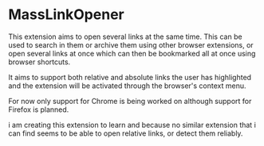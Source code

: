 # MassLinkOpener
This extension aims to open several links at the same time. This can be used to search in them or archive them using other browser extensions, or open several links at once which can then be bookmarked all at once using browser shortcuts. 

It aims to support both relative and absolute links the user has highlighted and the extension will be activated through the browser's context menu. 

For now only support for Chrome is being worked on although support for Firefox is planned.

i am creating this extension to learn and because no similar extension that i can find seems to be able to open relative links, or detect them reliably.
